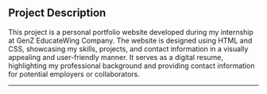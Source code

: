 
## Project Description

This project is a personal portfolio website developed during my internship at GenZ EducateWing Company. The website is designed using HTML and CSS, showcasing my skills, projects, and contact information in a visually appealing and user-friendly manner. 
It serves as a digital resume, highlighting my professional background and providing contact information for potential employers or collaborators.

---
